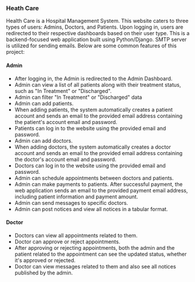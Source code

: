 ### Heath Care
Health Care is a Hospital Management System. This website caters to three types of users: Admins, Doctors, and Patients. Upon logging in, users are redirected to their respective dashboards based on their user type. This is a backend-focused web application built using Python/Django. SMTP server is utilized for sending emails. Below are some common features of this project:

#### Admin
* After logging in, the Admin is redirected to the Admin Dashboard.
* Admin can view a list of all patients along with their treatment status, such as "In Treatment" or "Discharged".
* Admin can filter "In Treatment" or "Discharged" data
* Admin can add patients.
* When adding patients, the system automatically creates a patient account and sends an email to the provided email address containing the patient's account email and password.
* Patients can log in to the website using the provided email and password.
* Admin can add doctors.
* When adding doctors, the system automatically creates a doctor account and sends an email to the provided email address containing the doctor's account email and password.
* Doctors can log in to the website using the provided email and password.
* Admin can schedule appointments between doctors and patients.
* Admin can make payments to patients. After successful payment, the web application sends an email to the provided payment email address, including patient information and payment amount.
* Admin can send messages to specific doctors.
* Admin can post notices and view all notices in a tabular format.

#### Doctor
* Doctors can view all appointments related to them.
* Doctor can approve or reject appointments.
* After approving or rejecting appointments, both the admin and the patient related to the appointment can see the updated status, whether it's approved or rejected.
* Doctor can view messages related to them and also see all notices published by the admin.
